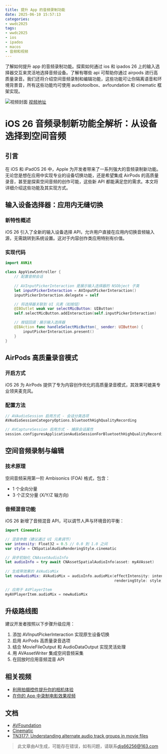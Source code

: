 ```yaml
---
title: 提升 App 的音频录制功能
date: 2025-06-10 15:57:13
categories:
- wwdc2025
tags:
- wwdc2025
- ios
- ipados
- macos
- 音频和视频
---
```

了解如何提升 app 的音频录制功能。探索如何通过 ios 和 ipados 26 上的输入选择器交互来灵活地选择音频设备。了解有哪些 api 可帮助你通过 airpods 进行高质量录音。我们还将介绍空间音频录制和编辑功能，这些功能可让你隔离语音和环境背景音，所有这些功能均可使用 audiotoolbox、avfoundation 和 cinematic 框架实现。
<!--more-->

![视频封面](https://devimages-cdn.apple.com/wwdc-services/images/3055294D-836B-4513-B7B0-0BC5666246B0/10050/10050_wide_250x141_2x.jpg)
[视频地址](https://developer.apple.com/cn/videos/play/wwdc2025/251/)

# iOS 26 音频录制新功能全解析：从设备选择到空间音频

## 引言
在 iOS 和 iPadOS 26 中，Apple 为开发者带来了一系列强大的音频录制新功能。无论您是想在应用中实现专业的设备切换功能，还是希望集成 AirPods 的高质量录音，甚至是探索空间音频的创作可能，这些新 API 都能满足您的需求。本文将详细介绍这些功能及其实现方式。

## 输入设备选择器：应用内无缝切换

### 新特性概述
iOS 26 引入了全新的输入设备选择 API，允许用户直接在应用内切换音频输入源，无需跳转到系统设置。这对于内容创作类应用特别有价值。

### 实现代码
```swift
import AVKit

class AppViewController {
    // 配置音频会话
    
    // AVInputPickerInteraction 是展示输入选择器的 NSObject 子类
    let inputPickerInteraction = AVInputPickerInteraction()   
    inputPickerInteraction.delegate = self

    // 将选择器关联到 UI 元素（如按钮）
    @IBOutlet weak var selectMicButton: UIButton!
    self.selectMicButton.addInteraction(self.inputPickerInteraction)

    // 按钮回调：展示输入选择器
    @IBAction func handleSelectMicButton(_ sender: UIButton) {
	    inputPickerInteraction.present()
    }
}
```

## AirPods 高质量录音模式

### 开启方式
iOS 26 为 AirPods 提供了专为内容创作优化的高质量录音模式，其效果可媲美专业领夹麦克风。

### 配置方法
```swift
// AVAudioSession 启用方式 - 会话分类选项
AVAudioSessionCategoryOptions.bluetoothHighQualityRecording

// AVCaptureSession 启用方式 - 捕获会话属性
session.configuresApplicationAudioSessionForBluetoothHighQualityRecording = true  
```

## 空间音频录制与编辑

### 技术原理
空间音频采用第一阶 Ambisonics (FOA) 格式，包含：
- 1 个全向分量
- 3 个正交分量 (X/Y/Z 轴方向)

### 音频混音功能
iOS 26 新增了音频混音 API，可以调节人声与环境音的平衡：

```swift
import Cinematic

// 混音参数（建议通过 UI 元素调节）
var intensity: Float32 = 0.5 // 0.0 到 1.0 之间
var style = CNSpatialAudioRenderingStyle.cinematic

// 异步初始化 CNAssetAudioInfo
let audioInfo = try await CNAssetSpatialAudioInfo(asset: myAVAsset)
    
// 生成带效果的 AVAudioMix
let newAudioMix: AVAudioMix = audioInfo.audioMix(effectIntensity: intensity,
                                                 renderingStyle: style)

// 应用于 AVPlayerItem
myAVPlayerItem.audioMix = newAudioMix
```

## 升级路线图
建议开发者按照以下步骤升级应用：
1. 添加 AVInputPickerInteraction 实现原生设备切换
2. 启用 AirPods 高质量录音选项
3. 结合 MovieFileOutput 和 AudioDataOutput 实现灵活处理
4. 用 AVAssetWriter 集成空间音频采集
5. 在回放时应用音频混音 API

## 相关视频
- [利用拍摄控件提升你的相机体验](https://developer.apple.com/videos/play/wwdc2025/253)
- [在你的 App 中录制电影效果视频](https://developer.apple.com/videos/play/wwdc2025/319)

## 文档
- [AVFoundation](https://developer.apple.com/documentation/AVFoundation)
- [Cinematic](https://developer.apple.com/documentation/Cinematic)
- [TN3177: Understanding alternate audio track groups in movie files](https://developer.apple.com/documentation/Technotes/tn3177-understanding-alternate-audio-track-groups-in-movie-files)
> 此文章由AI生成，可能存在错误，如有问题，请联系[djs66256@163.com](djs66256@163.com)